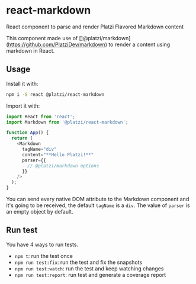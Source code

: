 # react-markdown
React component to parse and render Platzi Flavored Markdown content

This component made use of []@platzi/markdown](https://github.com/PlatziDev/markdown) to render a content using markdown in React.

## Usage
Install it with:
```bash
npm i -S react @platzi/react-markdown
```
Import it with:
```js
import React from 'react';
import Markdown from '@platzi/react-markdown';

function App() {
  return (
    <Markdown
      tagName="div"
      content="**Hello Platzi!**"
      parser={{
        // @platzi/markdown options
      }}
    />
  );
}
```
You can send every native DOM attribute to the Markdown component and it's going to be received, the default `tagName` is a `div`. The value of `parser` is an empty object by default.

## Run test
You have 4 ways to run tests.

- `npm t`: run the test once
- `npm run test:fix`: run the test and fix the snapshots
- `npm run test:watch`: run the test and keep watching changes
- `npm run test:report`: run test and generate a coverage report
